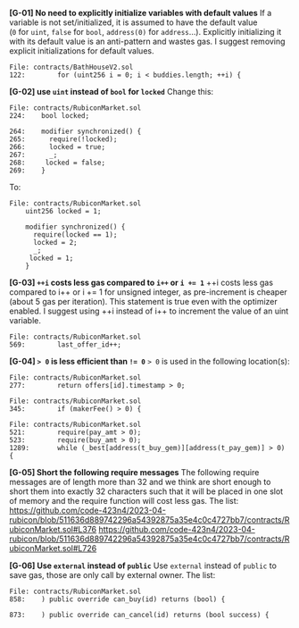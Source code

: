 **[G-01] No need to explicitly initialize variables with default values**
If a variable is not set/initialized, it is assumed to have the default value (`0` for `uint`, `false` for `bool`, `address(0)` for `address`…). Explicitly initializing it with its default value is an anti-pattern and wastes gas.
I suggest removing explicit initializations for default values.
```
File: contracts/BathHouseV2.sol
122:        for (uint256 i = 0; i < buddies.length; ++i) {
```

**[G-02] use `uint` instead of `bool` for `locked`**
Change this:
```
File: contracts/RubiconMarket.sol
224:    bool locked;

264:    modifier synchronized() {
265:      require(!locked);
266:      locked = true;
267:      _;
268:     locked = false;
269:    }
```
To:
```
File: contracts/RubiconMarket.sol
    uint256 locked = 1;

    modifier synchronized() {
      require(locked == 1);
      locked = 2;
      _;
     locked = 1;
    }
```

**[G-03] `++i` costs less gas compared to `i++` or `i += 1`**
++i costs less gas compared to i++ or i += 1 for unsigned integer, as pre-increment is cheaper (about 5 gas per iteration). This statement is true even with the optimizer enabled.
I suggest using ++i instead of i++ to increment the value of an uint variable.
```
File: contracts/RubiconMarket.sol
569:        last_offer_id++;
```

**[G-04] `> 0` is less efficient than `!= 0`**
`> 0` is used in the following location(s):
```
File: contracts/RubiconMarket.sol
277:        return offers[id].timestamp > 0;
```
```
File: contracts/RubiconMarket.sol
345:        if (makerFee() > 0) {
```
```
File: contracts/RubiconMarket.sol
521:        require(pay_amt > 0);
523:        require(buy_amt > 0);
1289:       while (_best[address(t_buy_gem)][address(t_pay_gem)] > 0) {
```

**[G-05] Short the following require messages**
The following require messages are of length more than 32 and we think are short enough to short them into exactly 32 characters such that it will be placed in one slot of memory and the require function will cost less gas.
The list:
https://github.com/code-423n4/2023-04-rubicon/blob/511636d889742296a54392875a35e4c0c4727bb7/contracts/RubiconMarket.sol#L376
https://github.com/code-423n4/2023-04-rubicon/blob/511636d889742296a54392875a35e4c0c4727bb7/contracts/RubiconMarket.sol#L726

**[G-06] Use `external` instead of `public`**
Use `external` instead of `public` to save gas, those are only call by external owner.
The list:
```
File: contracts/RubiconMarket.sol
858:    ) public override can_buy(id) returns (bool) {

873:    ) public override can_cancel(id) returns (bool success) {
```


